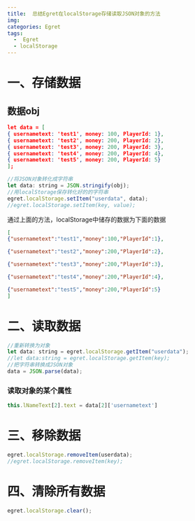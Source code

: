 ```yaml
---
title:  总结Egret在localStorage存储读取JSON对象的方法
img: 
categories: Egret
tags:
  -  Egret
  - localStorage
---
```


# 一、存储数据
## 数据obj
```json
let data = [
{ usernametext: 'test1', money: 100, PlayerId: 1},
{ usernametext: 'test2', money: 200, PlayerId: 2},
{ usernametext: 'test3', money: 200, PlayerId: 3},
{ usernametext: 'test4', money: 200, PlayerId: 4},
{ usernametext: 'test5', money: 200, PlayerId: 5}
];
```

```JavaScript
//将JSON对象转化成字符串
let data: string = JSON.stringify(obj);
//用localStorage保存转化好的的字符串
egret.localStorage.setItem("userdata", data);
//egret.localStorage.setItem(key, value);
```
通过上面的方法，localStorage中储存的数据为下面的数据
```json
[
{"usernametext":"test1","money":100,"PlayerId":1},

{"usernametext":"test2","money":200,"PlayerId":2},

{"usernametext":"test3","money":200,"PlayerId":3},

{"usernametext":"test4","money":200,"PlayerId":4},

{"usernametext":"test5","money":200,"PlayerId":5}
]
```

# 二、读取数据
```JavaScript
//重新转换为对象 
let data: string = egret.localStorage.getItem("userdata");
//let data:string = egret.localStorage.getItem(key);
//把字符串转换成JSON对象
data = JSON.parse(data);
```
### 读取对象的某个属性
```JavaScript
this.lNameText[2].text = data[2]['usernametext']
```

# 三、移除数据
```JavaScript
egret.localStorage.removeItem(userdata);
//egret.localStorage.removeItem(key);
```

# 四、清除所有数据
```JavaScript
egret.localStorage.clear();
```
